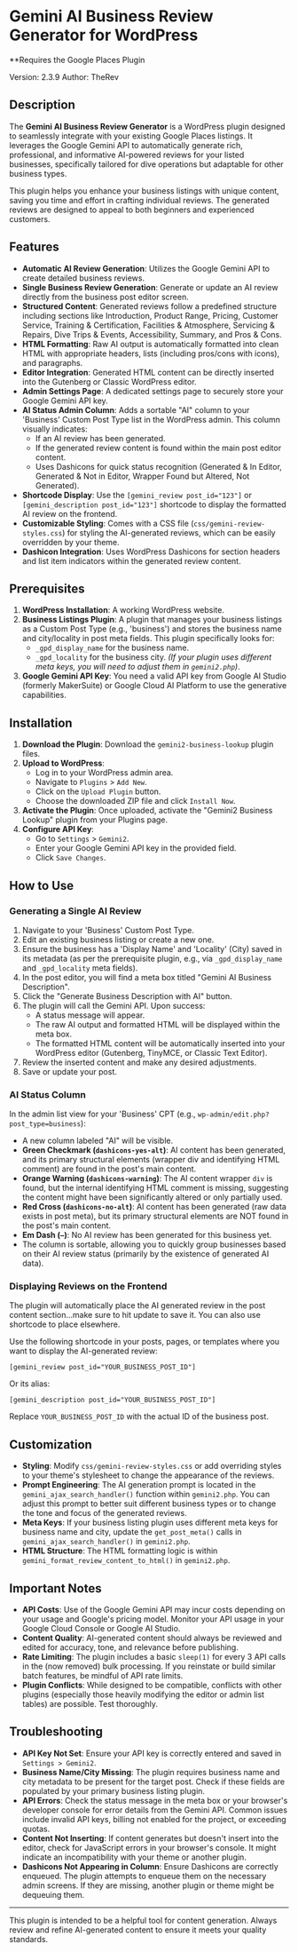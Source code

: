 # Gemini AI Business Review Generator for WordPress

**Requires the Google Places Plugin

Version: 2.3.9
Author: TheRev

## Description

The **Gemini AI Business Review Generator** is a WordPress plugin designed to seamlessly integrate with your existing Google Places listings. It leverages the Google Gemini API to automatically generate rich, professional, and informative AI-powered reviews for your listed businesses, specifically tailored for dive operations but adaptable for other business types.

This plugin helps you enhance your business listings with unique content, saving you time and effort in crafting individual reviews. The generated reviews are designed to appeal to both beginners and experienced customers.

## Features

*   **Automatic AI Review Generation**: Utilizes the Google Gemini API to create detailed business reviews.
*   **Single Business Review Generation**: Generate or update an AI review directly from the business post editor screen.
*   **Structured Content**: Generated reviews follow a predefined structure including sections like Introduction, Product Range, Pricing, Customer Service, Training & Certification, Facilities & Atmosphere, Servicing & Repairs, Dive Trips & Events, Accessibility, Summary, and Pros & Cons.
*   **HTML Formatting**: Raw AI output is automatically formatted into clean HTML with appropriate headers, lists (including pros/cons with icons), and paragraphs.
*   **Editor Integration**: Generated HTML content can be directly inserted into the Gutenberg or Classic WordPress editor.
*   **Admin Settings Page**: A dedicated settings page to securely store your Google Gemini API key.
*   **AI Status Admin Column**: Adds a sortable "AI" column to your 'Business' Custom Post Type list in the WordPress admin. This column visually indicates:
    *   If an AI review has been generated.
    *   If the generated review content is found within the main post editor content.
    *   Uses Dashicons for quick status recognition (Generated & In Editor, Generated & Not in Editor, Wrapper Found but Altered, Not Generated).
*   **Shortcode Display**: Use the `[gemini_review post_id="123"]` or `[gemini_description post_id="123"]` shortcode to display the formatted AI review on the frontend.
*   **Customizable Styling**: Comes with a CSS file (`css/gemini-review-styles.css`) for styling the AI-generated reviews, which can be easily overridden by your theme.
*   **Dashicon Integration**: Uses WordPress Dashicons for section headers and list item indicators within the generated review content.

## Prerequisites

1.  **WordPress Installation**: A working WordPress website.
2.  **Business Listings Plugin**: A plugin that manages your business listings as a Custom Post Type (e.g., 'business') and stores the business name and city/locality in post meta fields. This plugin specifically looks for:
    *   `_gpd_display_name` for the business name.
    *   `_gpd_locality` for the business city.
    *(If your plugin uses different meta keys, you will need to adjust them in `gemini2.php`)*.
3.  **Google Gemini API Key**: You need a valid API key from Google AI Studio (formerly MakerSuite) or Google Cloud AI Platform to use the generative capabilities.

## Installation

1.  **Download the Plugin**: Download the `gemini2-business-lookup` plugin files.
2.  **Upload to WordPress**:
    *   Log in to your WordPress admin area.
    *   Navigate to `Plugins` > `Add New`.
    *   Click on the `Upload Plugin` button.
    *   Choose the downloaded ZIP file and click `Install Now`.
3.  **Activate the Plugin**: Once uploaded, activate the "Gemini2 Business Lookup" plugin from your Plugins page.
4.  **Configure API Key**:
    *   Go to `Settings` > `Gemini2`.
    *   Enter your Google Gemini API key in the provided field.
    *   Click `Save Changes`.

## How to Use

### Generating a Single AI Review

1.  Navigate to your 'Business' Custom Post Type.
2.  Edit an existing business listing or create a new one.
3.  Ensure the business has a 'Display Name' and 'Locality' (City) saved in its metadata (as per the prerequisite plugin, e.g., via `_gpd_display_name` and `_gpd_locality` meta fields).
4.  In the post editor, you will find a meta box titled "Gemini AI Business Description".
5.  Click the "Generate Business Description with AI" button.
6.  The plugin will call the Gemini API. Upon success:
    *   A status message will appear.
    *   The raw AI output and formatted HTML will be displayed within the meta box.
    *   The formatted HTML content will be automatically inserted into your WordPress editor (Gutenberg, TinyMCE, or Classic Text Editor).
7.  Review the inserted content and make any desired adjustments.
8.  Save or update your post.

### AI Status Column

In the admin list view for your 'Business' CPT (e.g., `wp-admin/edit.php?post_type=business`):

*   A new column labeled "AI" will be visible.
*   **Green Checkmark (`dashicons-yes-alt`)**: AI content has been generated, and its primary structural elements (wrapper div and identifying HTML comment) are found in the post's main content.
*   **Orange Warning (`dashicons-warning`)**: The AI content wrapper `div` is found, but the internal identifying HTML comment is missing, suggesting the content might have been significantly altered or only partially used.
*   **Red Cross (`dashicons-no-alt`)**: AI content has been generated (raw data exists in post meta), but its primary structural elements are NOT found in the post's main content.
*   **Em Dash (`—`)**: No AI review has been generated for this business yet.
*   The column is sortable, allowing you to quickly group businesses based on their AI review status (primarily by the existence of generated AI data).

### Displaying Reviews on the Frontend

The plugin will automatically place the AI generated review in the post content section...make sure to hit update to save it. You can also use shortcode to place elsewhere.

Use the following shortcode in your posts, pages, or templates where you want to display the AI-generated review:

`[gemini_review post_id="YOUR_BUSINESS_POST_ID"]`

Or its alias:

`[gemini_description post_id="YOUR_BUSINESS_POST_ID"]`

Replace `YOUR_BUSINESS_POST_ID` with the actual ID of the business post.

## Customization

*   **Styling**: Modify `css/gemini-review-styles.css` or add overriding styles to your theme's stylesheet to change the appearance of the reviews.
*   **Prompt Engineering**: The AI generation prompt is located in the `gemini_ajax_search_handler()` function within `gemini2.php`. You can adjust this prompt to better suit different business types or to change the tone and focus of the generated reviews.
*   **Meta Keys**: If your business listing plugin uses different meta keys for business name and city, update the `get_post_meta()` calls in `gemini_ajax_search_handler()` in `gemini2.php`.
*   **HTML Structure**: The HTML formatting logic is within `gemini_format_review_content_to_html()` in `gemini2.php`.

## Important Notes

*   **API Costs**: Use of the Google Gemini API may incur costs depending on your usage and Google's pricing model. Monitor your API usage in your Google Cloud Console or Google AI Studio.
*   **Content Quality**: AI-generated content should always be reviewed and edited for accuracy, tone, and relevance before publishing.
*   **Rate Limiting**: The plugin includes a basic `sleep(1)` for every 3 API calls in the (now removed) bulk processing. If you reinstate or build similar batch features, be mindful of API rate limits.
*   **Plugin Conflicts**: While designed to be compatible, conflicts with other plugins (especially those heavily modifying the editor or admin list tables) are possible. Test thoroughly.

## Troubleshooting

*   **API Key Not Set**: Ensure your API key is correctly entered and saved in `Settings > Gemini2`.
*   **Business Name/City Missing**: The plugin requires business name and city metadata to be present for the target post. Check if these fields are populated by your primary business listing plugin.
*   **API Errors**: Check the status message in the meta box or your browser's developer console for error details from the Gemini API. Common issues include invalid API keys, billing not enabled for the project, or exceeding quotas.
*   **Content Not Inserting**: If content generates but doesn't insert into the editor, check for JavaScript errors in your browser's console. It might indicate an incompatibility with your theme or another plugin.
*   **Dashicons Not Appearing in Column**: Ensure Dashicons are correctly enqueued. The plugin attempts to enqueue them on the necessary admin screens. If they are missing, another plugin or theme might be dequeuing them.

---

This plugin is intended to be a helpful tool for content generation. Always review and refine AI-generated content to ensure it meets your quality standards.
